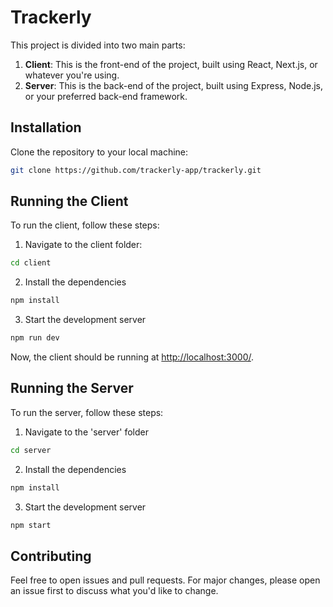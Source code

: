 # Trackerly

This project is divided into two main parts:

1. **Client**: This is the front-end of the project, built using React, Next.js, or whatever you're using.
2. **Server**: This is the back-end of the project, built using Express, Node.js, or your preferred back-end framework.

## Installation

Clone the repository to your local machine:

```bash
git clone https://github.com/trackerly-app/trackerly.git
```

## Running the Client

To run the client, follow these steps:

1. Navigate to the client folder:

```bash
cd client
```

2. Install the dependencies

```bash
npm install
```

3. Start the development server

```bash
npm run dev
```

Now, the client should be running at [http://localhost:3000/](http://localhost:3000/).

## Running the Server

To run the server, follow these steps:

1. Navigate to the 'server' folder

```bash
cd server
```

2. Install the dependencies

```bash
npm install
```

3. Start the development server

```bash
npm start
```

## Contributing

Feel free to open issues and pull requests. For major changes, please open an issue first to discuss what you'd like to change.

